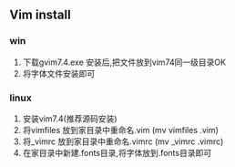 ## Vim install ##

### win ###
1. 下载gvim7.4.exe 安装后,把文件放到vim74同一级目录OK
2. 将字体文件安装即可

### linux ###
1. 安装vim7.4(推荐源码安装)
2. 将vimfiles 放到家目录中重命名.vim (mv vimfiles .vim)
3. 将_vimrc 放到家目录中重命名.vimrc (mv _vimrc .vimrc)
4. 在家目录中新建.fonts目录,将字体放到.fonts目录即可
